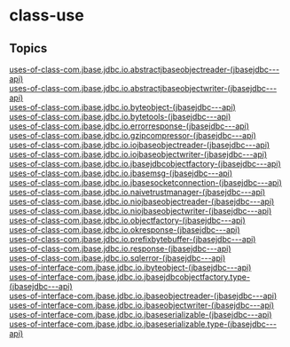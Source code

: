 # class-use

## Topics

[uses-of-class-com.jbase.jdbc.io.abstractjbaseobjectreader-(jbasejdbc---api)](./uses-of-class-com.jbase.jdbc.io.abstractjbaseobjectreader-(jbasejdbc---api))  
[uses-of-class-com.jbase.jdbc.io.abstractjbaseobjectwriter-(jbasejdbc---api)](./uses-of-class-com.jbase.jdbc.io.abstractjbaseobjectwriter-(jbasejdbc---api))  
[uses-of-class-com.jbase.jdbc.io.byteobject-(jbasejdbc---api)](./uses-of-class-com.jbase.jdbc.io.byteobject-(jbasejdbc---api))  
[uses-of-class-com.jbase.jdbc.io.bytetools-(jbasejdbc---api)](./uses-of-class-com.jbase.jdbc.io.bytetools-(jbasejdbc---api))  
[uses-of-class-com.jbase.jdbc.io.errorresponse-(jbasejdbc---api)](./uses-of-class-com.jbase.jdbc.io.errorresponse-(jbasejdbc---api))  
[uses-of-class-com.jbase.jdbc.io.gzipcompressor-(jbasejdbc---api)](./uses-of-class-com.jbase.jdbc.io.gzipcompressor-(jbasejdbc---api))  
[uses-of-class-com.jbase.jdbc.io.iojbaseobjectreader-(jbasejdbc---api)](./uses-of-class-com.jbase.jdbc.io.iojbaseobjectreader-(jbasejdbc---api))  
[uses-of-class-com.jbase.jdbc.io.iojbaseobjectwriter-(jbasejdbc---api)](./uses-of-class-com.jbase.jdbc.io.iojbaseobjectwriter-(jbasejdbc---api))  
[uses-of-class-com.jbase.jdbc.io.jbasejdbcobjectfactory-(jbasejdbc---api)](./uses-of-class-com.jbase.jdbc.io.jbasejdbcobjectfactory-(jbasejdbc---api))  
[uses-of-class-com.jbase.jdbc.io.jbasemsg-(jbasejdbc---api)](./uses-of-class-com.jbase.jdbc.io.jbasemsg-(jbasejdbc---api))  
[uses-of-class-com.jbase.jdbc.io.jbasesocketconnection-(jbasejdbc---api)](./uses-of-class-com.jbase.jdbc.io.jbasesocketconnection-(jbasejdbc---api))  
[uses-of-class-com.jbase.jdbc.io.naivetrustmanager-(jbasejdbc---api)](./uses-of-class-com.jbase.jdbc.io.naivetrustmanager-(jbasejdbc---api))  
[uses-of-class-com.jbase.jdbc.io.niojbaseobjectreader-(jbasejdbc---api)](./uses-of-class-com.jbase.jdbc.io.niojbaseobjectreader-(jbasejdbc---api))  
[uses-of-class-com.jbase.jdbc.io.niojbaseobjectwriter-(jbasejdbc---api)](./uses-of-class-com.jbase.jdbc.io.niojbaseobjectwriter-(jbasejdbc---api))  
[uses-of-class-com.jbase.jdbc.io.objectfactory-(jbasejdbc---api)](./uses-of-class-com.jbase.jdbc.io.objectfactory-(jbasejdbc---api))  
[uses-of-class-com.jbase.jdbc.io.okresponse-(jbasejdbc---api)](./uses-of-class-com.jbase.jdbc.io.okresponse-(jbasejdbc---api))  
[uses-of-class-com.jbase.jdbc.io.prefixbytebuffer-(jbasejdbc---api)](./uses-of-class-com.jbase.jdbc.io.prefixbytebuffer-(jbasejdbc---api))  
[uses-of-class-com.jbase.jdbc.io.response-(jbasejdbc---api)](./uses-of-class-com.jbase.jdbc.io.response-(jbasejdbc---api))  
[uses-of-class-com.jbase.jdbc.io.sqlerror-(jbasejdbc---api)](./uses-of-class-com.jbase.jdbc.io.sqlerror-(jbasejdbc---api))  
[uses-of-interface-com.jbase.jdbc.io.ibyteobject-(jbasejdbc---api)](./uses-of-interface-com.jbase.jdbc.io.ibyteobject-(jbasejdbc---api))  
[uses-of-interface-com.jbase.jdbc.io.jbasejdbcobjectfactory.type-(jbasejdbc---api)](./uses-of-interface-com.jbase.jdbc.io.jbasejdbcobjectfactory.type-(jbasejdbc---api))  
[uses-of-interface-com.jbase.jdbc.io.jbaseobjectreader-(jbasejdbc---api)](./uses-of-interface-com.jbase.jdbc.io.jbaseobjectreader-(jbasejdbc---api))  
[uses-of-interface-com.jbase.jdbc.io.jbaseobjectwriter-(jbasejdbc---api)](./uses-of-interface-com.jbase.jdbc.io.jbaseobjectwriter-(jbasejdbc---api))  
[uses-of-interface-com.jbase.jdbc.io.jbaseserializable-(jbasejdbc---api)](./uses-of-interface-com.jbase.jdbc.io.jbaseserializable-(jbasejdbc---api))  
[uses-of-interface-com.jbase.jdbc.io.jbaseserializable.type-(jbasejdbc---api)](./uses-of-interface-com.jbase.jdbc.io.jbaseserializable.type-(jbasejdbc---api))  

